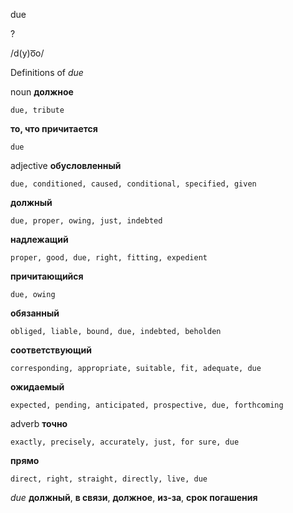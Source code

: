 due

?

/d(y)o͞o/

Definitions of _due_

noun
**должное**

    due, tribute
**то, что причитается**

    due

adjective
**обусловленный**

    due, conditioned, caused, conditional, specified, given
**должный**

    due, proper, owing, just, indebted
**надлежащий**

    proper, good, due, right, fitting, expedient
**причитающийся**

    due, owing
**обязанный**

    obliged, liable, bound, due, indebted, beholden
**соответствующий**

    corresponding, appropriate, suitable, fit, adequate, due
**ожидаемый**

    expected, pending, anticipated, prospective, due, forthcoming

adverb
**точно**

    exactly, precisely, accurately, just, for sure, due
**прямо**

    direct, right, straight, directly, live, due

_due_
**должный**, **в связи**, **должное**, **из-за**, **срок погашения**